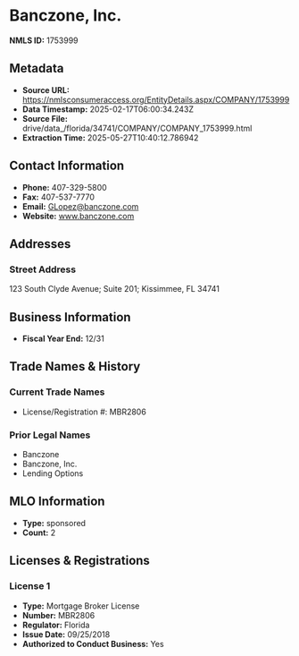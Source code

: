 # Banczone, Inc.

**NMLS ID:** 1753999

## Metadata
- **Source URL:** https://nmlsconsumeraccess.org/EntityDetails.aspx/COMPANY/1753999
- **Data Timestamp:** 2025-02-17T06:00:34.243Z
- **Source File:** drive/data_/florida/34741/COMPANY/COMPANY_1753999.html
- **Extraction Time:** 2025-05-27T10:40:12.786942

## Contact Information
- **Phone:** 407-329-5800
- **Fax:** 407-537-7770
- **Email:** GLopez@banczone.com
- **Website:** www.banczone.com

## Addresses
### Street Address
123 South Clyde Avenue; Suite 201; Kissimmee, FL 34741

## Business Information
- **Fiscal Year End:** 12/31

## Trade Names & History
### Current Trade Names
- License/Registration #: MBR2806

### Prior Legal Names
- Banczone
- Banczone, Inc.
- Lending Options

## MLO Information
- **Type:** sponsored
- **Count:** 2

## Licenses & Registrations

### License 1
- **Type:** Mortgage Broker License
- **Number:** MBR2806
- **Regulator:** Florida
- **Issue Date:** 09/25/2018
- **Authorized to Conduct Business:** Yes

